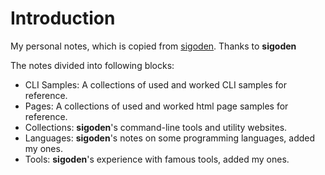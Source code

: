 # Introduction

My personal notes, which is copied from [sigoden](https://github.com/sigoden/mynotes).  Thanks to **sigoden**

The notes divided into following blocks:

- CLI Samples: A collections of used and worked CLI samples for reference.
- Pages: A collections of used and worked html page samples for reference.
- Collections: **sigoden**'s command-line tools and utility websites.
- Languages: **sigoden**'s notes on some programming languages, added my ones.
- Tools: **sigoden**'s experience with famous tools, added my ones.
